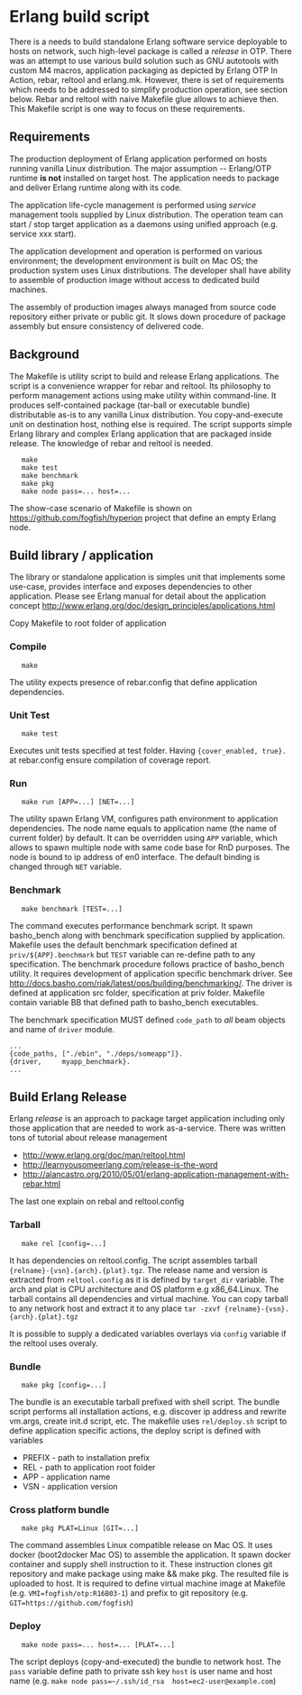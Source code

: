 # Erlang build script

There is a needs to build standalone Erlang software service deployable to hosts on network, such high-level package is called a _release_ in OTP. There was an attempt to use various build solution such as GNU autotools with custom M4 macros, application packaging as depicted by Erlang OTP In Action, rebar, reltool and erlang.mk. However, there is set of requirements which needs to be addressed to simplify production operation, see section below. Rebar and reltool with naive Makefile glue allows to achieve then. This Makefile script is one way to focus on these requirements. 

## Requirements

The production deployment of Erlang application performed on hosts running vanilla Linux distribution. The major assumption -- Erlang/OTP runtime __is not__ installed on target host. The application needs to package and deliver Erlang runtime along with its code.

The application life-cycle management is performed using _service_ management tools supplied by Linux distribution. The operation team can start / stop target application as a daemons using unified approach (e.g. service xxx start).

The application development and operation is performed on various environment; the development environment is built on Mac OS; the production system uses Linux distributions. The developer shall have ability to assemble of production image without access to dedicated build machines.

The assembly of production images always managed from source code repository either private or public git. It slows down procedure of package assembly but ensure consistency of delivered code.

## Background

The Makefile is utility script to build and release Erlang applications. The script is a convenience wrapper for rebar and reltool. Its philosophy to perform management actions using make utility within command-line. It produces self-contained package (tar-ball or executable bundle) distributable as-is to any vanilla Linux distribution. You copy-and-execute unit on destination host, nothing else is required. The script supports simple Erlang library and complex Erlang application that are packaged inside release. The knowledge of rebar and reltool is needed. 

```
   make
   make test
   make benchmark
   make pkg
   make node pass=... host=...
```

The show-case scenario of Makefile is shown on https://github.com/fogfish/hyperion project that define an empty Erlang node.


## Build library / application

The library or standalone application is simples unit that implements some use-case, provides interface and exposes dependencies to other application. Please see Erlang manual for detail about the application concept http://www.erlang.org/doc/design_principles/applications.html

Copy Makefile to root folder of application



### Compile

```
   make
```
The utility expects presence of rebar.config that define application dependencies.



### Unit Test

```
   make test
```
Executes unit tests specified at test folder. Having ```{cover_enabled, true}.``` at rebar.config ensure compilation of coverage report.



### Run

```
   make run [APP=...] [NET=...]
```
The utility spawn Erlang VM, configures path environment to application dependencies. The node name equals to application name (the name of current folder) by default. It can be overridden using ```APP``` variable, which allows to spawn multiple node with same code base for RnD purposes. The node is bound to ip address of en0 interface. The default binding is changed through ```NET``` variable.



### Benchmark

```
   make benchmark [TEST=...]
```
The command executes performance benchmark script. It spawn basho_bench along with benchmark specification supplied by application. Makefile uses the default benchmark specification defined at ```priv/${APP}.benchmark``` but ```TEST``` variable can re-define path to any specification. The benchmark procedure follows practice of basho_bench utility. It requires development of application specific benchmark driver. See http://docs.basho.com/riak/latest/ops/building/benchmarking/. The driver is defined at application src folder, specification at priv folder. Makefile contain variable BB that defined path to basho_bench executables.

The benchmark specification MUST defined ```code_path``` to _all_ beam objects and name of ```driver``` module.

```
...
{code_paths, ["./ebin", "./deps/someapp"]}.
{driver,     myapp_benchmark}.
...
```


## Build Erlang Release

Erlang _release_ is an approach to package target application including only those application that are needed to work as-a-service. There was written tons of tutorial about release management

 * http://www.erlang.org/doc/man/reltool.html
 * http://learnyousomeerlang.com/release-is-the-word
 * http://alancastro.org/2010/05/01/erlang-application-management-with-rebar.html

The last one explain on rebal and reltool.config


### Tarball

```
   make rel [config=...]
```
It has dependencies on reltool.config. The script assembles tarball ```{relname}-{vsn}.{arch}.{plat}.tgz```. The release name and version is extracted from ```reltool.config``` as it is defined by ```target_dir``` variable. The arch and plat is CPU architecture and OS platform e.g x86_64.Linux. The tarball contains all dependencies and virtual machine. You can copy tarball to any network host and extract it to any place ```tar -zxvf {relname}-{vsn}.{arch}.{plat}.tgz```

It is possible to supply a dedicated variables overlays via ```config``` variable if the reltool uses overaly. 


### Bundle

```
   make pkg [config=...]
```
The bundle is an executable tarball prefixed with shell script. The bundle script performs all installation actions, e.g. discover ip address and rewrite vm.args, create init.d script, etc. The makefile uses ```rel/deploy.sh``` script to define application specific actions, the deploy script is defined with variables

 * PREFIX - path to installation prefix
 * REL - path to application root folder
 * APP - application name
 * VSN - application version

### Cross platform bundle

```
   make pkg PLAT=Linux [GIT=...]
```
The command assembles Linux compatible release on Mac OS. It uses docker (boot2docker Mac OS) to assemble the application. It spawn docker container and supply shell instruction to it. These instruction clones git repository and make package using make && make pkg. The resulted file is uploaded to host. It is required to define virtual machine image at Makefile (e.g. ```VMI=fogfish/otp:R16B03-1```) and prefix to git repository (e.g. ```GIT=https://github.com/fogfish```)

### Deploy

```
   make node pass=... host=... [PLAT=...]
```
The script deploys (copy-and-executed) the bundle to network host. The ```pass``` variable define path to private ssh key ```host``` is user name and host name (e.g. ```make node pass=~/.ssh/id_rsa  host=ec2-user@example.com```)

